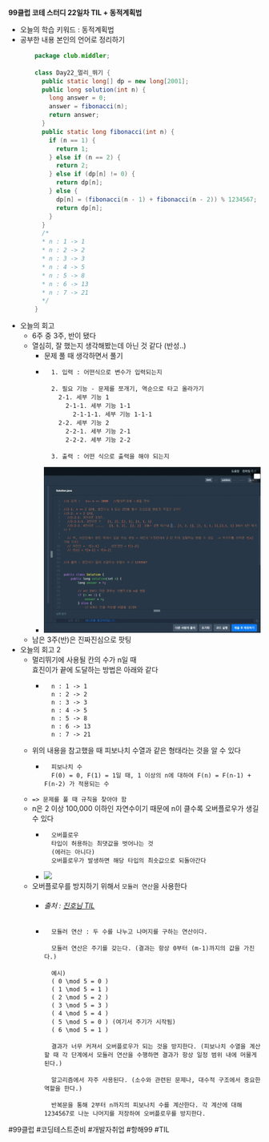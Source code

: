<b>99클럽 코테 스터디 22일차 TIL + 동적계획법</b>

- 오늘의 학습 키워드 : 동적계획법
- 공부한 내용 본인의 언어로 정리하기
    ```java
        package club.middler;

        class Day22_멀리_뛰기 {
          public static long[] dp = new long[2001];
          public long solution(int n) {
            long answer = 0;
            answer = fibonacci(n);
            return answer;
          }
          public static long fibonacci(int n) {
            if (n == 1) {
              return 1;
            } else if (n == 2) {
              return 2;
            } else if (dp[n] != 0) {
              return dp[n];
            } else {
              dp[n] = (fibonacci(n - 1) + fibonacci(n - 2)) % 1234567; // 오버플로우 방지
              return dp[n];
            }
          }
          /*
          * n : 1 -> 1
          * n : 2 -> 2
          * n : 3 -> 3
          * n : 4 -> 5
          * n : 5 -> 8
          * n : 6 -> 13
          * n : 7 -> 21
          */
        }
    ```
- 오늘의 회고
  - 6주 중 3주, 반이 됐다
  - 열심히, 잘 했는지 생각해봤는데 아닌 것 같다 (반성..)
    - 문제 풀 때 생각하면서 풀기
    - ```
        1. 입력 : 어떤식으로 변수가 입력되는지
        
        2. 필요 기능 - 문제를 쪼개기, 역순으로 타고 올라가기
          2-1. 세부 기능 1
            2-1-1. 세부 기능 1-1
              2-1-1-1. 세부 기능 1-1-1
          2-2. 세부 기능 2
            2-2-1. 세부 기능 2-1
            2-2-2. 세부 기능 2-2

        3. 출력 : 어떤 식으로 출력을 해야 되는지
      ```
    - <img src="./image/문제_푸는_방법.PNG">
  - 남은 3주(반)은 진짜진심으로 팟팅
- 오늘의 회고 2
  - 멀리뛰기에 사용될 칸의 수가 n일 때<br>효진이가 끝에 도달하는 방법은 아래와 같다
    - ```
        n : 1 -> 1
        n : 2 -> 2
        n : 3 -> 3
        n : 4 -> 5
        n : 5 -> 8
        n : 6 -> 13
        n : 7 -> 21
      ```
  - 위의 내용을 참고했을 때 피보나치 수열과 같은 형태라는 것을 알 수 있다
    - ```
        피보나치 수
        F(0) = 0, F(1) = 1일 때, 1 이상의 n에 대하여 F(n) = F(n-1) + F(n-2) 가 적용되는 수
      ```
  - `=> 문제를 풀 때 규칙을 찾아야 함`
  - n은 2 이상 100,000 이하인 자연수이기 때문에 n이 클수록 오버플로우가 생길 수 있다
    - ```
        오버플로우
        타입이 허용하는 최댓값을 벗어나는 것
        (에러는 아니다)
        오버플로우가 발생하면 해당 타입의 최솟값으로 되돌아간다
      ```
    - <img src="https://velog.velcdn.com/images/steadygo247/post/7dc38c89-8b0f-4243-a349-4d39a296213b/image.png">
  - 오버플로우를 방지하기 위해서 `모듈러 연산`을 사용한다
    - <h6><i>출처 : <a href="https://ajar-utensil-d36.notion.site/99-20-TIL-989317edccfa4fefb1a0956cfcaf788f">진호님 TIL</a></i></h6>
    - ```
        모듈러 연산 : 두 수를 나누고 나머지를 구하는 연산이다.

        모듈러 연산은 주기를 갖는다. (결과는 항상 0부터 (m-1)까지의 값을 가진다.)

        예시)
        ( 0 \mod 5 = 0 )
        ( 1 \mod 5 = 1 )
        ( 2 \mod 5 = 2 )
        ( 3 \mod 5 = 3 )
        ( 4 \mod 5 = 4 )
        ( 5 \mod 5 = 0 ) (여기서 주기가 시작됨)
        ( 6 \mod 5 = 1 )

        결과가 너무 커져서 오버플로우가 되는 것을 방지한다. (피보나치 수열을 계산할 때 각 단계에서 모듈러 연산을 수행하면 결과가 항상 일정 범위 내에 머물게 된다.)

        알고리즘에서 자주 사용된다. (소수와 관련된 문제나, 대수적 구조에서 중요한 역할을 한다.)

        반복문을 통해 2부터 n까지의 피보나치 수를 계산한다. 각 계산에 대해 1234567로 나눈 나머지를 저장하여 오버플로우를 방지한다.
      ```

#99클럽 #코딩테스트준비 #개발자취업 #항해99 #TIL
